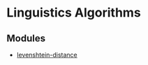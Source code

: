# Linguistics Algorithms

## Modules

* [levenshtein-distance](https://github.com/hiddentao/fast-levenshtein)
